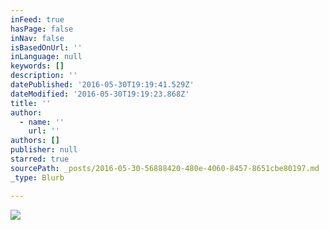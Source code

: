 ```yaml
---
inFeed: true
hasPage: false
inNav: false
isBasedOnUrl: ''
inLanguage: null
keywords: []
description: ''
datePublished: '2016-05-30T19:19:41.529Z'
dateModified: '2016-05-30T19:19:23.868Z'
title: ''
author:
  - name: ''
    url: ''
authors: []
publisher: null
starred: true
sourcePath: _posts/2016-05-30-56888420-480e-4060-8457-8651cbe80197.md
_type: Blurb

---
```

![](https://the-grid-user-content.s3-us-west-2.amazonaws.com/f98a165f-8f1e-4719-9755-68ce9262ce83.png)